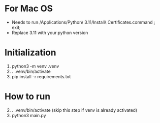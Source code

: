 # For Mac OS
- Needs to run /Applications/Python\ 3.11/Install\ Certificates.command ; exit;
- Replace 3.11 with your python version

# Initialization
1. python3 -m venv .venv
2. . .venv/bin/activate
3. pip install -r requirements.txt

# How to run
2. . .venv/bin/activate (skip this step if venv is already activated)
4. python3 main.py